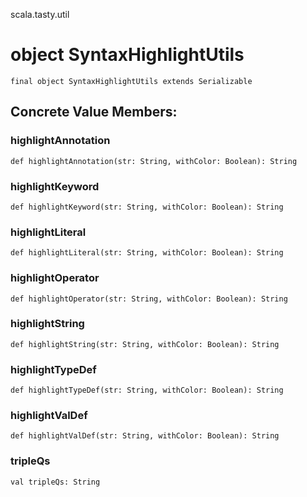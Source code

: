 scala.tasty.util
# object SyntaxHighlightUtils

<pre><code class="language-scala" >final object SyntaxHighlightUtils extends Serializable</pre></code>
## Concrete Value Members:
### highlightAnnotation
<pre><code class="language-scala" >def highlightAnnotation(str: String, withColor: Boolean): String</pre></code>

### highlightKeyword
<pre><code class="language-scala" >def highlightKeyword(str: String, withColor: Boolean): String</pre></code>

### highlightLiteral
<pre><code class="language-scala" >def highlightLiteral(str: String, withColor: Boolean): String</pre></code>

### highlightOperator
<pre><code class="language-scala" >def highlightOperator(str: String, withColor: Boolean): String</pre></code>

### highlightString
<pre><code class="language-scala" >def highlightString(str: String, withColor: Boolean): String</pre></code>

### highlightTypeDef
<pre><code class="language-scala" >def highlightTypeDef(str: String, withColor: Boolean): String</pre></code>

### highlightValDef
<pre><code class="language-scala" >def highlightValDef(str: String, withColor: Boolean): String</pre></code>

### tripleQs
<pre><code class="language-scala" >val tripleQs: String</pre></code>

